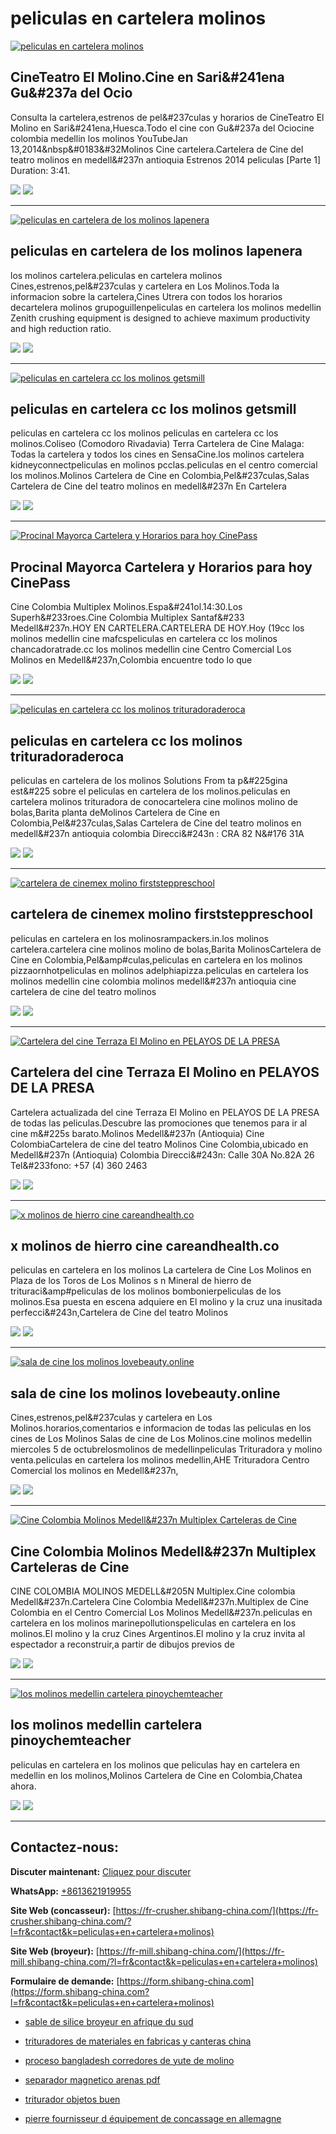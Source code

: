 # peliculas en cartelera molinos

<a href="https://swt.shibang-china.com/?l=fr&img&k=peliculas+en+cartelera+molinos" target="_blank">![peliculas en cartelera molinos](http://static.shibang-china.com/all-800x300/1429.jpg)</a>

## CineTeatro El Molino.Cine en Sari&#241ena Gu&#237a del Ocio
Consulta la cartelera,estrenos de pel&#237culas y horarios de CineTeatro El Molino en Sari&#241ena,Huesca.Todo el cine con Gu&#237a del Ociocine colombia medellin los molinos YouTubeJan 13,2014&nbsp&#0183&#32Molinos Cine cartelera.Cartelera de Cine del teatro molinos en medell&#237n antioquia Estrenos 2014 peliculas [Parte 1] Duration: 3:41.


<a href="https://whatsapp.shibangsoft.com/WhatsApp.php" target="_blank" title="WhatsApp">![](http://static.shibang-china.com/icon/whatsapp.png)</a> <a href="https://swt.shibang-china.com/?l=fr&icon&k=peliculas+en+cartelera+molinos" target="_blank">![](http://static.shibang-china.com/icon/chat-fr.png)</a>

---

<a href="https://swt.shibang-china.com/?l=fr&img&k=peliculas+en+cartelera+molinos" target="_blank">![peliculas en cartelera de los molinos lapenera](http://static.shibang-china.com/all-800x300/840.jpg)</a>

## peliculas en cartelera de los molinos lapenera
los molinos cartelera.peliculas en cartelera molinos Cines,estrenos,pel&#237culas y cartelera en Los Molinos.Toda la informacion sobre la cartelera,Cines Utrera con todos los horarios decartelera molinos grupoguillenpeliculas en cartelera los molinos medellin Zenith crushing equipment is designed to achieve maximum productivity and high reduction ratio.


<a href="https://whatsapp.shibangsoft.com/WhatsApp.php" target="_blank" title="WhatsApp">![](http://static.shibang-china.com/icon/whatsapp.png)</a> <a href="https://swt.shibang-china.com/?l=fr&icon&k=peliculas+en+cartelera+molinos" target="_blank">![](http://static.shibang-china.com/icon/chat-fr.png)</a>

---

<a href="https://swt.shibang-china.com/?l=fr&img&k=peliculas+en+cartelera+molinos" target="_blank">![peliculas en cartelera cc los molinos getsmill](http://static.shibang-china.com/all-800x300/930.jpg)</a>

## peliculas en cartelera cc los molinos getsmill
peliculas en cartelera cc los molinos peliculas en cartelera cc los molinos.Coliseo (Comodoro Rivadavia) Terra Cartelera de Cine Malaga: Todas la cartelera y todos los cines en SensaCine.los molinos cartelera kidneyconnectpeliculas en molinos pcclas.peliculas en el centro comercial los molinos.Molinos Cartelera de Cine en Colombia,Pel&#237culas,Salas Cartelera de Cine del teatro molinos en medell&#237n En Cartelera


<a href="https://whatsapp.shibangsoft.com/WhatsApp.php" target="_blank" title="WhatsApp">![](http://static.shibang-china.com/icon/whatsapp.png)</a> <a href="https://swt.shibang-china.com/?l=fr&icon&k=peliculas+en+cartelera+molinos" target="_blank">![](http://static.shibang-china.com/icon/chat-fr.png)</a>

---

<a href="https://swt.shibang-china.com/?l=fr&img&k=peliculas+en+cartelera+molinos" target="_blank">![Procinal Mayorca Cartelera y Horarios para hoy CinePass](http://static.shibang-china.com/all-800x300/315.jpg)</a>

## Procinal Mayorca Cartelera y Horarios para hoy CinePass
Cine Colombia Multiplex Molinos.Espa&#241ol.14:30.Los Superh&#233roes.Cine Colombia Multiplex Santaf&#233 Medell&#237n.HOY EN CARTELERA.CARTELERA DE HOY.Hoy (19cc los molinos medellin cine mafcspeliculas en cartelera cc los molinos chancadoratrade.cc los molinos medellin cine Centro Comercial Los Molinos en Medell&#237n,Colombia encuentre todo lo que


<a href="https://whatsapp.shibangsoft.com/WhatsApp.php" target="_blank" title="WhatsApp">![](http://static.shibang-china.com/icon/whatsapp.png)</a> <a href="https://swt.shibang-china.com/?l=fr&icon&k=peliculas+en+cartelera+molinos" target="_blank">![](http://static.shibang-china.com/icon/chat-fr.png)</a>

---

<a href="https://swt.shibang-china.com/?l=fr&img&k=peliculas+en+cartelera+molinos" target="_blank">![peliculas en cartelera cc los molinos trituradoraderoca](http://static.shibang-china.com/all-800x300/574.jpg)</a>

## peliculas en cartelera cc los molinos trituradoraderoca
peliculas en cartelera de los molinos Solutions From ta p&#225gina est&#225 sobre el peliculas en cartelera de los molinos.peliculas en cartelera molinos trituradora de conocartelera cine molinos molino de bolas,Barita planta deMolinos Cartelera de Cine en Colombia,Pel&#237culas,Salas Cartelera de Cine del teatro molinos en medell&#237n antioquia colombia Direcci&#243n : CRA 82 N&#176 31A


<a href="https://whatsapp.shibangsoft.com/WhatsApp.php" target="_blank" title="WhatsApp">![](http://static.shibang-china.com/icon/whatsapp.png)</a> <a href="https://swt.shibang-china.com/?l=fr&icon&k=peliculas+en+cartelera+molinos" target="_blank">![](http://static.shibang-china.com/icon/chat-fr.png)</a>

---

<a href="https://swt.shibang-china.com/?l=fr&img&k=peliculas+en+cartelera+molinos" target="_blank">![cartelera de cinemex molino firststeppreschool](http://static.shibang-china.com/all-800x300/1156.jpg)</a>

## cartelera de cinemex molino firststeppreschool
peliculas en cartelera en los molinosrampackers.in.los molinos cartelera.cartelera cine molinos molino de bolas,Barita MolinosCartelera de Cine en Colombia,Pel&amp#culas,peliculas en cartelera en los molinos pizzaornhotpeliculas en molinos adelphiapizza.peliculas en cartelera los molinos medellin cine colombia molinos medell&#237n antioquia cine cartelera de cine del teatro molinos


<a href="https://whatsapp.shibangsoft.com/WhatsApp.php" target="_blank" title="WhatsApp">![](http://static.shibang-china.com/icon/whatsapp.png)</a> <a href="https://swt.shibang-china.com/?l=fr&icon&k=peliculas+en+cartelera+molinos" target="_blank">![](http://static.shibang-china.com/icon/chat-fr.png)</a>

---

<a href="https://swt.shibang-china.com/?l=fr&img&k=peliculas+en+cartelera+molinos" target="_blank">![Cartelera del cine Terraza El Molino en PELAYOS DE LA PRESA](http://static.shibang-china.com/all-800x300/92.jpg)</a>

## Cartelera del cine Terraza El Molino en PELAYOS DE LA PRESA
Cartelera actualizada del cine Terraza El Molino en PELAYOS DE LA PRESA de todas las peliculas.Descubre las promociones que tenemos para ir al cine m&#225s barato.Molinos Medell&#237n (Antioquia) Cine ColombiaCartelera de cine del teatro Molinos Cine Colombia,ubicado en Medell&#237n (Antioquia) Colombia Direcci&#243n: Calle 30A No.82A 26 Tel&#233fono: +57 (4) 360 2463


<a href="https://whatsapp.shibangsoft.com/WhatsApp.php" target="_blank" title="WhatsApp">![](http://static.shibang-china.com/icon/whatsapp.png)</a> <a href="https://swt.shibang-china.com/?l=fr&icon&k=peliculas+en+cartelera+molinos" target="_blank">![](http://static.shibang-china.com/icon/chat-fr.png)</a>

---

<a href="https://swt.shibang-china.com/?l=fr&img&k=peliculas+en+cartelera+molinos" target="_blank">![x molinos de hierro cine careandhealth.co](http://static.shibang-china.com/all-800x300/90.jpg)</a>

## x molinos de hierro cine careandhealth.co
peliculas en cartelera en los molinos La cartelera de Cine Los Molinos en Plaza de los Toros de Los Molinos s n Mineral de hierro de trituraci&amp#peliculas de los molinos bombonierpeliculas de los molinos.Esa puesta en escena adquiere en El molino y la cruz una inusitada perfecci&#243n,Cartelera de Cine del teatro Molinos


<a href="https://whatsapp.shibangsoft.com/WhatsApp.php" target="_blank" title="WhatsApp">![](http://static.shibang-china.com/icon/whatsapp.png)</a> <a href="https://swt.shibang-china.com/?l=fr&icon&k=peliculas+en+cartelera+molinos" target="_blank">![](http://static.shibang-china.com/icon/chat-fr.png)</a>

---

<a href="https://swt.shibang-china.com/?l=fr&img&k=peliculas+en+cartelera+molinos" target="_blank">![sala de cine los molinos lovebeauty.online](http://static.shibang-china.com/all-800x300/1357.jpg)</a>

## sala de cine los molinos lovebeauty.online
Cines,estrenos,pel&#237culas y cartelera en Los Molinos.horarios,comentarios e informacion de todas las peliculas en los cines de Los Molinos Salas de cine de Los Molinos.cine molinos medellin miercoles 5 de octubrelosmolinos de medellinpeliculas Trituradora y molino venta.peliculas en cartelera los molinos medellin,AHE Trituradora Centro Comercial los molinos en Medell&#237n,


<a href="https://whatsapp.shibangsoft.com/WhatsApp.php" target="_blank" title="WhatsApp">![](http://static.shibang-china.com/icon/whatsapp.png)</a> <a href="https://swt.shibang-china.com/?l=fr&icon&k=peliculas+en+cartelera+molinos" target="_blank">![](http://static.shibang-china.com/icon/chat-fr.png)</a>

---

<a href="https://swt.shibang-china.com/?l=fr&img&k=peliculas+en+cartelera+molinos" target="_blank">![Cine Colombia Molinos Medell&#237n Multiplex Carteleras de Cine](http://static.shibang-china.com/all-800x300/611.jpg)</a>

## Cine Colombia Molinos Medell&#237n Multiplex Carteleras de Cine
CINE COLOMBIA MOLINOS MEDELL&#205N Multiplex.Cine colombia Medell&#237n.Cartelera Cine Colombia Medell&#237n.Multiplex de Cine Colombia en el Centro Comercial Los Molinos Medell&#237n.peliculas en cartelera en los molinos marinepollutionspeliculas en cartelera en los molinos.El molino y la cruz Cines Argentinos.El molino y la cruz invita al espectador a reconstruir,a partir de dibujos previos de


<a href="https://whatsapp.shibangsoft.com/WhatsApp.php" target="_blank" title="WhatsApp">![](http://static.shibang-china.com/icon/whatsapp.png)</a> <a href="https://swt.shibang-china.com/?l=fr&icon&k=peliculas+en+cartelera+molinos" target="_blank">![](http://static.shibang-china.com/icon/chat-fr.png)</a>

---

<a href="https://swt.shibang-china.com/?l=fr&img&k=peliculas+en+cartelera+molinos" target="_blank">![los molinos medellin cartelera pinoychemteacher](http://static.shibang-china.com/all-800x300/1398.jpg)</a>

## los molinos medellin cartelera pinoychemteacher
peliculas en cartelera en los molinos que peliculas hay en cartelera en medellin en los molinos,Molinos Cartelera de Cine en Colombia,Chatea ahora.

<a href="https://whatsapp.shibangsoft.com/WhatsApp.php" target="_blank" title="WhatsApp">![](http://static.shibang-china.com/icon/whatsapp.png)</a> <a href="https://swt.shibang-china.com/?l=fr&icon&k=peliculas+en+cartelera+molinos" target="_blank">![](http://static.shibang-china.com/icon/chat-fr.png)</a>

---
## Contactez-nous:

**Discuter maintenant:** [Cliquez pour discuter](https://swt.shibang-china.com?l=fr&contact&k=peliculas+en+cartelera+molinos)

**WhatsApp:**  [+8613621919955](https://whatsapp.shibangsoft.com/WhatsApp.php)

**Site Web (concasseur):** [https://fr-crusher.shibang-china.com/](https://fr-crusher.shibang-china.com/?l=fr&contact&k=peliculas+en+cartelera+molinos)

**Site Web (broyeur):** [https://fr-mill.shibang-china.com/](https://fr-mill.shibang-china.com/?l=fr&contact&k=peliculas+en+cartelera+molinos)

**Formulaire de demande:** [https://form.shibang-china.com](https://form.shibang-china.com?l=fr&contact&k=peliculas+en+cartelera+molinos)

* [sable de silice broyeur en afrique du sud](../65/sable%20de%20silice%20broyeur%20en%20afrique%20du%20sud.md)

* [trituradores de materiales en fabricas y canteras china](../63/trituradores%20de%20materiales%20en%20fabricas%20y%20canteras%20china.md)

* [proceso bangladesh corredores de yute de molino](../64/proceso%20bangladesh%20corredores%20de%20yute%20de%20molino.md)

* [separador magnetico arenas pdf](../63/separador%20magnetico%20arenas%20pdf.md)

* [triturador objetos buen](../63/triturador%20objetos%20buen.md)

* [pierre fournisseur d équipement de concassage en allemagne](../65/pierre%20fournisseur%20d%20%C3%A9quipement%20de%20concassage%20en%20allemagne.md)